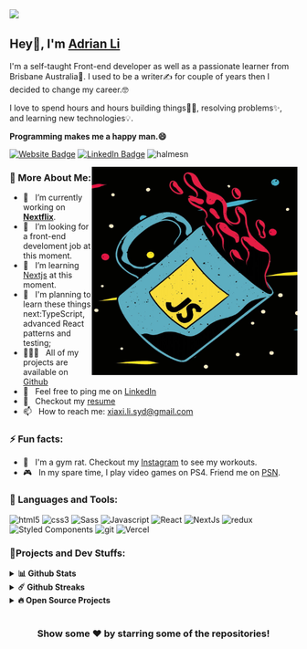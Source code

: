 <img src="https://github.com/Halmesn/Halmesn/blob/main/assets/github.gif" />

<h2>Hey👋, I'm <a href="https://adrianli.vercel.app/">Adrian Li</a></h2>

<p>I'm a self-taught Front-end developer as well as a passionate learner from Brisbane Australia🦘. I used to be a writer✍️ for couple of years then I decided to change my career.🤓</p> 
<p>I love to spend hours and hours building things👨‍💻, resolving problems✨, and learning new technologies💡. </p>
<p><b>Programming makes me a happy man.😄</b></p>

<p><a href="https://adrianli.vercel.app/"><img src="https://img.shields.io/badge/-My portfolio-4E69C8?style=flat-square&amp;labelColor=4E69C8&amp;logo=vercel&amp;link=https://adrianli.vercel.app/" alt="Website Badge"></a> <a href="https://www.linkedin.com/in/adrian-li-332395208/"><img src="https://img.shields.io/badge/-@Adrian Li-0077B5?style=flat-square&amp;labelColor=0077B5&amp;logo=LinkedIn&amp;link=https://www.linkedin.com/in/adrian-li-332395208/" alt="LinkedIn Badge"></a> <img src="https://komarev.com/ghpvc/?username=halmesn&logoColor=white&color=59cdff" alt="halmesn" /></p>
  
<img align="right" src="https://github.com/Halmesn/Halmesn/blob/main/assets/javascript.jpg" width="360px" height="365px"/>

### 🧐 More About Me:

- 🔭 &nbsp; I’m currently working on **[Nextflix](https://github.com/Halmesn/Nextflix)**.
- 🤝 &nbsp; I’m looking for a front-end develoment job at this moment.
- 🌱 &nbsp; I’m learning [Nextjs](https://www.udemy.com/course/nextjs-react-the-complete-guide/) at this moment.
- 📖 &nbsp; I'm planning to learn these things next:TypeScript, advanced React patterns and testing;
- 👨🏻‍💻 &nbsp; All of my projects are available on [Github](https://github.com/Halmesn)
- 🏦 &nbsp; Feel free to ping me on [LinkedIn](https://www.linkedin.com/in/adrian-li-332395208/)
- 📝 &nbsp; Checkout my [resume](https://adrianli.vercel.app/)
- 📫 &nbsp; How to reach me: xiaxi.li.syd@gmail.com
 ### ⚡ Fun facts:
- 💪 &nbsp; I'm a gym rat. Checkout my [Instagram](https://www.instagram.com/xiaxi.lifts/) to see my workouts.
- 🎮 &nbsp; In my spare time, I play video games on PS4. Friend me on [PSN](https://my.playstation.com/profile/Halmesn).

### 🔨 Languages and Tools:
  <p>
  <img alt="html5" src="https://img.shields.io/badge/-HTML5-E34F26?style=flat-square&logo=html5&logoColor=white" />
  <img alt="css3" src="https://img.shields.io/badge/-CSS3-8DD6F9?style=flat-square&logo=css3&logoColor=white" />
  <img alt="Sass" src="https://img.shields.io/badge/-Sass-CC6699?style=flat-square&logo=sass&logoColor=white" />
  <img alt="Javascript" src="https://img.shields.io/badge/-Javascript-46a2f1?style=flat-square&logo=javascript&logoColor=white" />
  <img alt="React" src="https://img.shields.io/badge/-React-45b8d8?style=flat-square&logo=react&logoColor=white" />
  <img alt="NextJs" src="https://img.shields.io/badge/-NextJs-000000?style=flat-square&logo=next.js&logoColor=white" />
  <img alt="redux" src="https://img.shields.io/badge/-Redux-764ABC?style=flat-square&logo=redux&logoColor=white" />
  <img alt="Styled Components" src="https://img.shields.io/badge/-Styled_Components-db7092?style=flat-square&logo=styled-components&logoColor=white" />
  <img alt="git" src="https://img.shields.io/badge/-Git-F05032?style=flat-square&logo=git&logoColor=white" />
  <img alt="Vercel" src="https://img.shields.io/badge/-Vercel-000?style=flat-square&logo=vercel&logoColor=white" />
  </p>

### 💎Projects and Dev Stuffs:

<details>	
  <summary><b>📊 Github Stats</b></summary>
	
<img height="180em" src="https://github-readme-stats.vercel.app/api?username=halmesn&show_icons=true&hide_border=true&&count_private=true&include_all_commits=true" /><img  src="https://github-readme-stats.vercel.app/api/top-langs/?username=halmesn&show_icons=true&hide_border=true&layout=compact&langs_count=8"/>
</details>

<details>	
  <summary><b>☄️ Github Streaks</b></summary>

<img height="180em" src="https://github-readme-streak-stats.herokuapp.com/?user=halmesn&hide_border=true" />
</details>

<details>
  <summary><b>🔥 Open Source Projects</b></summary>

  <br />
  <table>
    <thead align="center">
      <tr border: none;>
        <td><b>💻 Projects</b></td>
        <td><b>🌟 Stars</b></td>
        <td><b>🍴 Forks</b></td>
        <td><b>🐛 Issues</b></td>
        <td><b>🔔 Pull Requests</b></td>
        <td><b>👨‍💻 Language</b></td>
      </tr>
    </thead>
    <tbody>
      <tr>
	<td><a href="https://github.com/halmesn/portfolio-v1"><b>🚀 My portfolio</b></a></td>
        <td><img alt="Stars" src="https://img.shields.io/github/stars/halmesn/portfolio-v1?style=flat-square&labelColor=343b41"/></td>
        <td><img alt="Forks" src="https://img.shields.io/github/forks/halmesn/portfolio-v1?style=flat-square&labelColor=343b41"/></td>
        <td><img alt="Issues" src="https://img.shields.io/github/issues/halmesn/portfolio-v1?style=flat-square"/></td>
        <td><img alt="Pull Requests" src="https://img.shields.io/github/issues-pr/halmesn/portfolio-v1?style=flat-square"/></td>
        <td><img alt="Language" src="https://img.shields.io/github/languages/top/halmesn/portfolio-v1?style=flat-square"/></td>
      </tr>
      <tr>
	<td><a href="https://github.com/halmesn/Nextflix"><b>🍿 Nextflix</b></a></td>
        <td><img alt="Stars" src="https://img.shields.io/github/stars/halmesn/Nextflix?style=flat-square&labelColor=343b41"/></td>
        <td><img alt="Forks" src="https://img.shields.io/github/forks/halmesn/Nextflix?style=flat-square&labelColor=343b41"/></td>
        <td><img alt="Issues" src="https://img.shields.io/github/issues/halmesn/Nextflix?style=flat-square"/></td>
        <td><img alt="Pull Requests" src="https://img.shields.io/github/issues-pr/halmesn/Nextflix?style=flat-square"/></td>
        <td><img alt="Language" src="https://img.shields.io/github/languages/top/halmesn/Nextflix?&style=flat-square"/></td>
      </tr>
      <tr>
	<td><a href="https://github.com/halmesn/project-name"><b>👨🏻‍💻 project-name</b></a></td>
        <td><img alt="Stars" src="https://img.shields.io/github/stars/halmesn/project-name?style=flat-square&labelColor=343b41"/></td>
        <td><img alt="Forks" src="https://img.shields.io/github/forks/halmesn/project-name?style=flat-square&labelColor=343b41"/></td>
        <td><img alt="Issues" src="https://img.shields.io/github/issues/halmesn/project-name?style=flat-square"/></td>
        <td><img alt="Pull Requests" src="https://img.shields.io/github/issues-pr/halmesn/project-name?style=flat-square"/></td>
        <td><img alt="Language" src="https://img.shields.io/github/languages/top/halmesn/project-name?style=flat-square"/></td> 
      </tr>
      <tr>
	<td><a href="https://github.com/halmesn/project-name"><b>🤓 project-name</b></a></td>
        <td><img alt="Stars" src="https://img.shields.io/github/stars/halmesn/project-name?style=flat-square&labelColor=343b41"/></td>
        <td><img alt="Forks" src="https://img.shields.io/github/forks/halmesn/project-name?style=flat-square&labelColor=343b41"/></td>
        <td><img alt="Issues" src="https://img.shields.io/github/issues/halmesn/project-name?style=flat-square"/></td>
        <td><img alt="Pull Requests" src="https://img.shields.io/github/issues-pr/halmesn/project-name?style=flat-square"/></td>
        <td><img alt="Language" src="https://img.shields.io/github/languages/top/halmesn/project-name?&style=flat-square"/></td>
      </tr>
    </tbody>
  </table>
  <br />
</details>
 
#

<div align="center">

### Show some ❤️ by starring some of the repositories!

</div>
